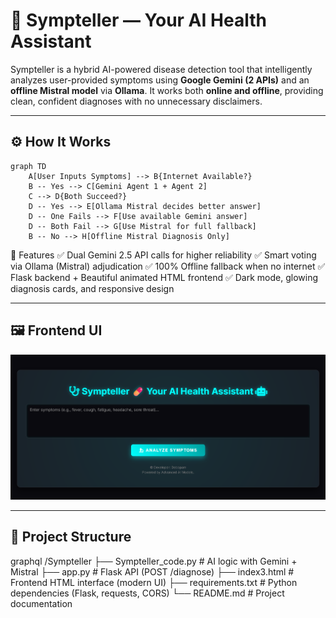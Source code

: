 
# 💊 Sympteller — Your AI Health Assistant

Sympteller is a hybrid AI-powered disease detection tool that intelligently analyzes user-provided symptoms using **Google Gemini (2 APIs)** and an **offline Mistral model** via **Ollama**. It works both **online and offline**, providing clean, confident diagnoses with no unnecessary disclaimers.

---

## ⚙️ How It Works

```mermaid
graph TD
    A[User Inputs Symptoms] --> B{Internet Available?}
    B -- Yes --> C[Gemini Agent 1 + Agent 2]
    C --> D{Both Succeed?}
    D -- Yes --> E[Ollama Mistral decides better answer]
    D -- One Fails --> F[Use available Gemini answer]
    D -- Both Fail --> G[Use Mistral for full fallback]
    B -- No --> H[Offline Mistral Diagnosis Only]
```

🧠 Features
✅ Dual Gemini 2.5 API calls for higher reliability
✅ Smart voting via Ollama (Mistral) adjudication
✅ 100% Offline fallback when no internet
✅ Flask backend + Beautiful animated HTML frontend
✅ Dark mode, glowing diagnosis cards, and responsive design

---

## 🖼️ Frontend UI

<img src="https://github.com/proxymaster356/Sympteller/blob/main/frontend_sample.png?raw=true" alt="Sympteller UI Screenshot" width="700">


---

## 📂 Project Structure
graphql
/Sympteller
├── Sympteller_code.py       # AI logic with Gemini + Mistral
├── app.py                   # Flask API (POST /diagnose)
├── index3.html              # Frontend HTML interface (modern UI)
├── requirements.txt         # Python dependencies (Flask, requests, CORS)
└── README.md                # Project documentation
